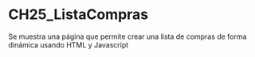# CH25_ListaCompras
Se muestra una página que permite crear una lista de compras de forma dinámica usando HTML y Javascript
